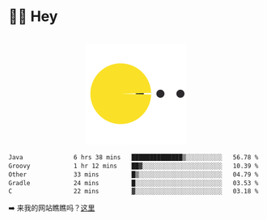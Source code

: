 
# 👋🏻 Hey
<div align="center">
	<br>
	<img src="https://raw.githubusercontent.com/Aniket965/Aniket965/master/pacman.svg?sanitize=true" width="200" height="200">
	<br>
</div>

<!--START_SECTION:waka-->

```txt
Java              6 hrs 38 mins   ██████████████▒░░░░░░░░░░   56.78 %
Groovy            1 hr 12 mins    ██▓░░░░░░░░░░░░░░░░░░░░░░   10.39 %
Other             33 mins         █▒░░░░░░░░░░░░░░░░░░░░░░░   04.79 %
Gradle            24 mins         █░░░░░░░░░░░░░░░░░░░░░░░░   03.53 %
C                 22 mins         ▓░░░░░░░░░░░░░░░░░░░░░░░░   03.18 %
```

<!--END_SECTION:waka-->

 ➡️  来我的网站瞧瞧吗？[这里](https://www.shaolongfei.com)
